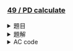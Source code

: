 ### [49 / PD calculate](https://toj.tfcis.org/oj/pro/49/)  

<details>

<summary>題目</summary>

### 題目敘述  

「轟隆劈哩啪啦淅哩嘩啦~~」衝擊波在一陣華麗的的爆炸中殞滅了，強大的能量拉開了時間與空間的裂隙，遠處看戲的惡影一個不注意，手上拿的重要資料被捲入裂隙，裂成兩半飄落在PZ與XC眼前，他們兩隊消耗太多能量，沒力氣打架，只好先把心思放在那張剛飄下來的紙上……。  
紙上看起來就是一張計算紙，上面寫滿了奇怪的數學運算，頗遺憾的是，擁有這張計算紙的怪胎不知道是腦袋哪裡有洞，加減乘除居然全部都用指令。  

指令解釋如下  
`GCD ( a , b )` 代表 $a、b$ 的最大公因數  
`LCM ( a , b )` 代表 $a、b$ 的最小公倍數  
`ADD ( a , b )` 代表 $a+b$  
`SUB ( a , b )` 代表 $a-b$  
`MUL ( a , b )` 代表 $a*b$  
`DIV ( a , b )` 代表 $a/b$ (取整數即可)  
 
請你幫他們寫出一個可以求解的程式，因為他們都快累死了…。  
    
### 輸入說明  

輸入有數行  
每行數行各有一條指令，指令格式如上  
以EOF結束  
    
### 輸出說明  

針對每個指令輸出結果，一行一個整數  
    
### 輸入限制  

$1 \leq a, b \leq 2^{31}-1$  
    
### 範例輸入  
```  
ADD ( 10 , 5 )
GCD ( 20 , 12 )
LCM ( 20 , 12 )
```  

### 範例輸出  
```  
15
4
60
```  

</details>

<details>

<summary>題解</summary>

注意 $a \times b$ 可能會大於 $2^{31}-1$  
所以要開 long long  

還有 $最小公倍數 \times 最大公因數 = a \times b$   
所以 $最小公倍數 = a \times b / 最大公因數$   

</details>

<details>

<summary>AC code</summary>

```cpp
#include<bits/stdc++.h>
using namespace std;

int main() {
	string A;
	char B;
	long long int X,Y,ans;
	while(cin>>A>>B>>X>>B>>Y>>B){
		if(A=="GCD"){
			ans=__gcd(X,Y);
		}
		else if(A=="LCM"){
			ans=X*Y/__gcd(X,Y);
		}
		else if(A=="ADD"){
			ans=X+Y;
		}
		else if(A=="SUB"){
			ans=X-Y;
		}
		else if(A=="MUL"){
			ans=X*Y;
		}
		else if(A=="DIV"){
			ans=X/Y;
		}
		cout<<ans<<endl;
	}	
}
```

</details>
